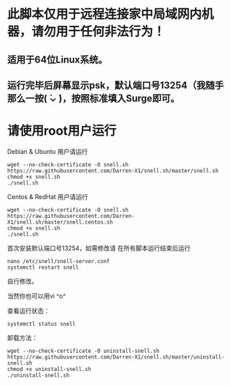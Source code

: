 # 此脚本仅用于远程连接家中局域网内机器，请勿用于任何非法行为！
## 适用于64位Linux系统。
## 运行完毕后屏幕显示psk，默认端口号13254（我随手那么一按( ̀⌄ ́)，按照标准填入Surge即可。
# 请使用root用户运行

Debian & Ubuntu 用户请运行

```
wget --no-check-certificate -O snell.sh https://raw.githubusercontent.com/Darren-X1/snell.sh/master/snell.sh
chmod +x snell.sh
./snell.sh
```

Centos & RedHat 用户请运行

```
wget --no-check-certificate -O snell.sh https://raw.githubusercontent.com/Darren-X1/snell.sh/master/snell.centos.sh
chmod +x snell.sh
./snell.sh
```

首次安装默认端口号13254，如需修改请
在所有脚本运行结束后运行

```
nano /etc/snell/snell-server.conf
systemctl restart snell
```

自行修改。

当然你也可以用vi ^o^

查看运行状态：

```
systemctl status snell
```

卸载方法：

```
wget --no-check-certificate -O uninstall-snell.sh https://raw.githubusercontent.com/Darren-X1/snell.sh/master/uninstall-snell.sh
chmod +x uninstall-snell.sh
./uninstall-snell.sh
```
